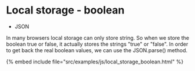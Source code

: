 # Local storage - boolean

* JSON


In many browsers local storage can only store string. So when we store the boolean true or false, it actually stores
the strings "true" or "false". In order to get back the real boolean values, we can use the JSON.parse() method.

{% embed include file="src/examples/js/local_storage_boolean.html" %}


